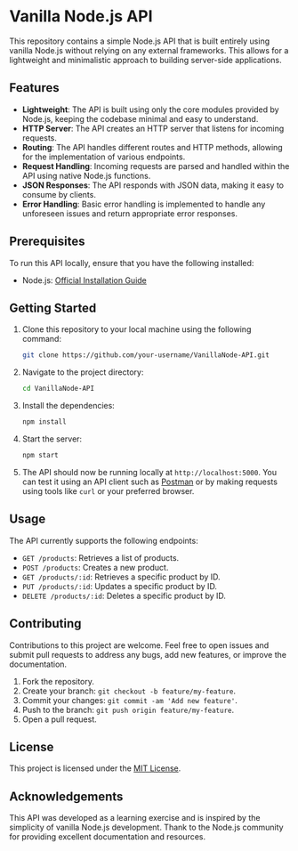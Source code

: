 # Vanilla Node.js API

This repository contains a simple Node.js API that is built entirely using vanilla Node.js without relying on any external frameworks. This allows for a lightweight and minimalistic approach to building server-side applications.

## Features

- **Lightweight**: The API is built using only the core modules provided by Node.js, keeping the codebase minimal and easy to understand.
- **HTTP Server**: The API creates an HTTP server that listens for incoming requests.
- **Routing**: The API handles different routes and HTTP methods, allowing for the implementation of various endpoints.
- **Request Handling**: Incoming requests are parsed and handled within the API using native Node.js functions.
- **JSON Responses**: The API responds with JSON data, making it easy to consume by clients.
- **Error Handling**: Basic error handling is implemented to handle any unforeseen issues and return appropriate error responses.

## Prerequisites

To run this API locally, ensure that you have the following installed:

- Node.js: [Official Installation Guide](https://nodejs.org)

## Getting Started

1. Clone this repository to your local machine using the following command:

   ```bash
   git clone https://github.com/your-username/VanillaNode-API.git
   ```

2. Navigate to the project directory:

   ```bash
   cd VanillaNode-API
   ```

3. Install the dependencies:

   ```bash
   npm install
   ```

4. Start the server:

   ```bash
   npm start
   ```

5. The API should now be running locally at `http://localhost:5000`. You can test it using an API client such as [Postman](https://www.postman.com) or by making requests using tools like `curl` or your preferred browser.

## Usage

The API currently supports the following endpoints:

- `GET /products`: Retrieves a list of products.
- `POST /products`: Creates a new product.
- `GET /products/:id`: Retrieves a specific product by ID.
- `PUT /products/:id`: Updates a specific product by ID.
- `DELETE /products/:id`: Deletes a specific product by ID.

## Contributing

Contributions to this project are welcome. Feel free to open issues and submit pull requests to address any bugs, add new features, or improve the documentation.

1. Fork the repository.
2. Create your branch: `git checkout -b feature/my-feature`.
3. Commit your changes: `git commit -am 'Add new feature'`.
4. Push to the branch: `git push origin feature/my-feature`.
5. Open a pull request.


## License

This project is licensed under the [MIT License](LICENSE).

## Acknowledgements

This API was developed as a learning exercise and is inspired by the simplicity of vanilla Node.js development. Thank to the Node.js community for providing excellent documentation and resources.
